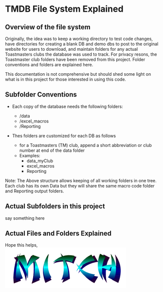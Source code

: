 # TMDB File System Explained

## Overview of the file system
Originally, the idea was to keep a working directory to test code changes, have directories for creating a blank DB and demo dbs to
post to the original website for users to download, and maintain folders for any actual Toastmasters clubs the database was used to track.
For privacy resons, the Toastmaster club folders have been removed from this project.  Folder conventions and folders are explained here.  

This documentation is not comprehensive but should shed some light on what is in this project for those interested in using this code.

## Subfolder Conventions

- Each copy of the database needs the following folders:
  - /data
  - /excel_macros
  - /Reporting  

- Thes folders are customized for each DB as follows
  - for a Toastmasters (TM) club, append a short abbreviation or club number at end of the data folder
  - Examples:
    - data_myClub
    - excel_macros
    - Reporting  

Note:  The Above structure allows keeping of all working folders in one tree.  Each club has its own Data but they will
share the same macro code folder and Reporting output folders.

## Actual Subfolders in this project 

say something here

## Actual Files and Folders Explained

Hope this helps, <br/>
![](https://github.com/TheMitchWorksPro/TestProject/blob/master/html_mitch_logo/Mitch_LogoBG.gif)
